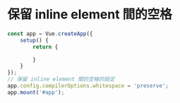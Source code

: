# 保留 inline element 間的空格

```js
const app = Vue.createApp({
    setup() {
        return {

        }
    }
});
// 保留 inline element 間的空格的設定
app.config.compilerOptions.whitespace = 'preserve';
app.mount('#app');
```